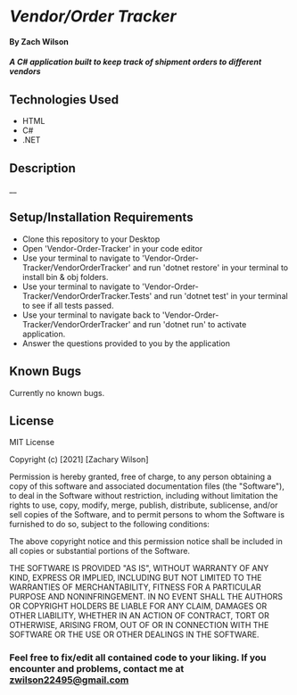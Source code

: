 # _Vendor/Order Tracker_

#### By **Zach Wilson**

#### _A C# application built to keep track of shipment orders to different vendors_

## Technologies Used

* HTML
* C#
* .NET

## Description

__

## Setup/Installation Requirements

* Clone this repository to your Desktop
* Open 'Vendor-Order-Tracker' in your code editor
* Use your terminal to navigate to 'Vendor-Order-Tracker/VendorOrderTracker' and run 'dotnet restore' in your terminal to install bin & obj folders.
* Use your terminal to navigate to 'Vendor-Order-Tracker/VendorOrderTracker.Tests' and run 'dotnet test' in your terminal to see if all tests passed.
* Use your terminal to navigate back to 'Vendor-Order-Tracker/VendorOrderTracker' and run 'dotnet run' to activate application.
* Answer the questions provided to you by the application 

## Known Bugs

Currently no known bugs.

## License

MIT License

Copyright (c) [2021] [Zachary Wilson]

Permission is hereby granted, free of charge, to any person obtaining a copy
of this software and associated documentation files (the "Software"), to deal
in the Software without restriction, including without limitation the rights
to use, copy, modify, merge, publish, distribute, sublicense, and/or sell
copies of the Software, and to permit persons to whom the Software is
furnished to do so, subject to the following conditions:

The above copyright notice and this permission notice shall be included in all
copies or substantial portions of the Software.

THE SOFTWARE IS PROVIDED "AS IS", WITHOUT WARRANTY OF ANY KIND, EXPRESS OR
IMPLIED, INCLUDING BUT NOT LIMITED TO THE WARRANTIES OF MERCHANTABILITY,
FITNESS FOR A PARTICULAR PURPOSE AND NONINFRINGEMENT. IN NO EVENT SHALL THE
AUTHORS OR COPYRIGHT HOLDERS BE LIABLE FOR ANY CLAIM, DAMAGES OR OTHER
LIABILITY, WHETHER IN AN ACTION OF CONTRACT, TORT OR OTHERWISE, ARISING FROM,
OUT OF OR IN CONNECTION WITH THE SOFTWARE OR THE USE OR OTHER DEALINGS IN THE
SOFTWARE.

### Feel free to fix/edit all contained code to your liking. If you encounter and problems, contact me at zwilson22495@gmail.com